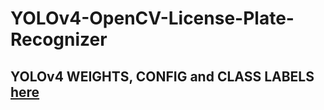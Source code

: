# YOLOv4-OpenCV-License-Plate-Recognizer

## YOLOv4 WEIGHTS, CONFIG and CLASS LABELS [here](https://drive.google.com/file/d/1SujBeUxCUVLfY0qcanivHY0XaPtmGnOC/view?usp=sharing)
